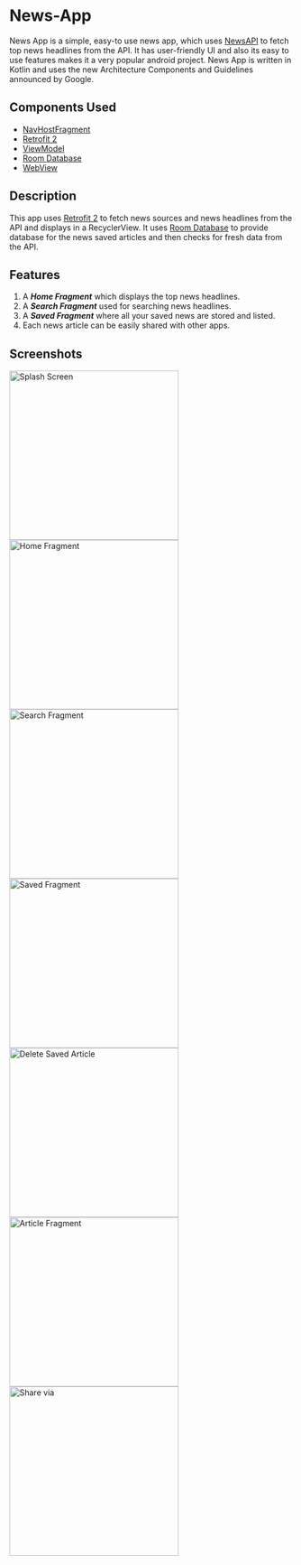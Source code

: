 # News-App

News App is a simple, easy-to use news app, which uses [NewsAPI](www.newsapi.org) to fetch top news headlines from the API. 
It has user-friendly UI and also its easy to use features makes it a very popular android project.
News App is written in Kotlin and uses the new Architecture Components and Guidelines announced by Google.

## Components Used
- [NavHostFragment](https://developer.android.com/reference/androidx/navigation/fragment/NavHostFragment)
- [Retrofit 2](https://square.github.io/retrofit/)
- [ViewModel](https://developer.android.com/topic/libraries/architecture/viewmodel)
- [Room Database](https://developer.android.com/training/data-storage/room)
- [WebView](https://developer.android.com/reference/android/webkit/WebView)

## Description
This app uses [Retrofit 2](https://square.github.io/retrofit/) to fetch news sources and news headlines from the API and displays in a RecyclerView.
It uses [Room Database](https://developer.android.com/training/data-storage/room) to provide database for the news saved articles and then checks for fresh data from the API.

## Features
1. A **_Home Fragment_** which displays the top news headlines.
2. A **_Search Fragment_** used for searching news headlines.
3. A **_Saved Fragment_** where all your saved news are stored and listed.
3. Each news article can be easily shared with other apps.

## Screenshots
<img alt="Splash Screen"
 width="300"
 src= "https://github.com/Sanchayitapurk/News-App/blob/master/screenshots/Screenshot_2021-07-16-13-36-51-892_com.example.newsapp.jpg"/>
 <img alt="Home Fragment"
 width="300"
 src= "https://github.com/Sanchayitapurk/News-App/blob/master/screenshots/Screenshot_2021-07-16-13-39-38-933_com.example.newsapp.jpg"/>  
 <img alt="Search Fragment"
 width="300"
 src= "https://github.com/Sanchayitapurk/News-App/blob/master/screenshots/Screenshot_2021-07-16-13-40-38-710_com.example.newsapp.jpg"/> 
 <img alt="Saved Fragment"
 width="300"
 src= "https://github.com/Sanchayitapurk/News-App/blob/master/screenshots/Screenshot_2021-07-16-13-37-15-472_com.example.newsapp.jpg"/> 
 <img alt="Delete Saved Article"
 width="300"
 src= "https://github.com/Sanchayitapurk/News-App/blob/master/screenshots/Screenshot_2021-07-16-13-37-55-882_com.example.newsapp.jpg"/> 
<img alt="Article Fragment"
 width="300"
 src= "https://github.com/Sanchayitapurk/News-App/blob/master/screenshots/Screenshot_2021-07-16-13-37-32-529_com.example.newsapp.jpg"/> 
 <img alt="Share via"
 width="300"
 src= "https://github.com/Sanchayitapurk/News-App/blob/master/screenshots/Screenshot_2021-07-16-13-37-39-703_android.jpg"/>
